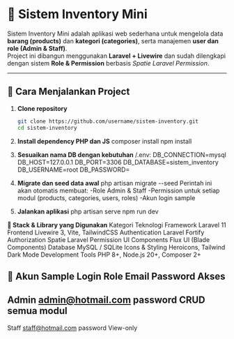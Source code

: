 # 🧾 Sistem Inventory Mini

Sistem Inventory Mini adalah aplikasi web sederhana untuk mengelola data **barang (products)** dan **kategori (categories)**, serta manajemen **user dan role (Admin & Staff)**.  
Project ini dibangun menggunakan **Laravel + Livewire** dan sudah dilengkapi dengan sistem **Role & Permission** berbasis *Spatie Laravel Permission*.

---

## 🚀 Cara Menjalankan Project

1. **Clone repository**
   ```bash
   git clone https://github.com/username/sistem-inventory.git
   cd sistem-inventory

2.  **Install dependency PHP dan JS**
composer install
npm install

3. **Sesuaikan nama DB dengan kebutuhan**
/.env:
DB_CONNECTION=mysql
DB_HOST=127.0.0.1
DB_PORT=3306
DB_DATABASE=sistem_inventory
DB_USERNAME=root
DB_PASSWORD=

4. **Migrate dan seed data awal**
php artisan migrate --seed
Perintah ini akan otomatis membuat:
-Role Admin & Staff
-Permission untuk setiap modul (products, categories, users, roles)
-Akun login sample

5. **Jalankan aplikasi**
php artisan serve
npm run dev


**🧰 Stack & Library yang Digunakan**
Kategori	Teknologi
Framework	Laravel 11
Frontend	Livewire 3, Vite, TailwindCSS
Authentication	Laravel Fortify
Authorization	Spatie Laravel Permission
UI Components	Flux UI (Blade Components) 
Database	MySQL / SQLite
Icons & Styling	Heroicons, Tailwind Dark Mode
Development Tools	PHP 8+, Node.js 20+, Composer 2+


**👤 Akun Sample Login**
Role	Email	            Password	Akses
---
Admin	admin@hotmail.com	password	CRUD semua modul
---
Staff	staff@hotmail.com	password	View-only
